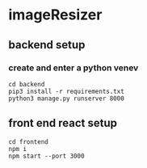 # imageResizer

## backend setup

### create and enter a python venev
`cd backend` <br/>
`pip3 install -r requirements.txt` <br/>
`python3 manage.py runserver 8000` <br/>


## front end react setup 
`cd frontend` <br/>
`npm i`  <br/>
`npm start --port 3000`
